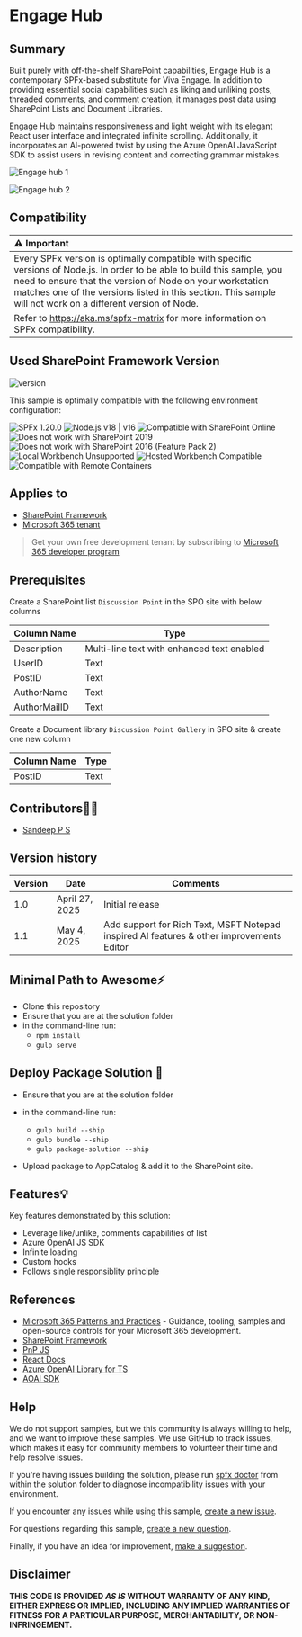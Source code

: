 # Engage Hub

## Summary

Built purely with off-the-shelf SharePoint capabilities, Engage Hub is a contemporary SPFx-based substitute for Viva Engage. In addition to providing essential social capabilities such as liking and unliking posts, threaded comments, and comment creation, it manages post data using SharePoint Lists and Document Libraries.

Engage Hub maintains responsiveness and light weight with its elegant React user interface and integrated infinite scrolling. Additionally, it incorporates an AI-powered twist by using the Azure OpenAI JavaScript SDK to assist users in revising content and correcting grammar mistakes.

![Engage hub 1](./assets/engage_hub1.png)

![Engage hub 2](./assets/engage_hub2.gif)

## Compatibility

| :warning: Important                                                                                                                                                                                                                                                                                   |
| :---------------------------------------------------------------------------------------------------------------------------------------------------------------------------------------------------------------------------------------------------------------------------------------------------- |
| Every SPFx version is optimally compatible with specific versions of Node.js. In order to be able to build this sample, you need to ensure that the version of Node on your workstation matches one of the versions listed in this section. This sample will not work on a different version of Node. |
| Refer to <https://aka.ms/spfx-matrix> for more information on SPFx compatibility.                                                                                                                                                                                                                     |

## Used SharePoint Framework Version

![version](https://img.shields.io/badge/version-1.20.0-green.svg)

This sample is optimally compatible with the following environment configuration:

![SPFx 1.20.0](https://img.shields.io/badge/SPFx-1.20.0-green.svg)
![Node.js v18 | v16](https://img.shields.io/badge/Node.js-v18%20%7C%20v16-green.svg)
![Compatible with SharePoint Online](https://img.shields.io/badge/SharePoint%20Online-Compatible-green.svg)
![Does not work with SharePoint 2019](https://img.shields.io/badge/SharePoint%20Server%202019-Incompatible-red.svg "SharePoint Server 2019 requires SPFx 1.4.1 or lower")
![Does not work with SharePoint 2016 (Feature Pack 2)](<https://img.shields.io/badge/SharePoint%20Server%202016%20(Feature%20Pack%202)-Incompatible-red.svg> "SharePoint Server 2016 Feature Pack 2 requires SPFx 1.1")
![Local Workbench Unsupported](https://img.shields.io/badge/Local%20Workbench-Unsupported-red.svg "Local workbench is no longer available as of SPFx 1.13 and above")
![Hosted Workbench Compatible](https://img.shields.io/badge/Hosted%20Workbench-Compatible-red.svg)
![Compatible with Remote Containers](https://img.shields.io/badge/Remote%20Containers-Compatible-red.svg)

## Applies to

- [SharePoint Framework](https://aka.ms/spfx)
- [Microsoft 365 tenant](https://docs.microsoft.com/en-us/sharepoint/dev/spfx/set-up-your-developer-tenant)

> Get your own free development tenant by subscribing to [Microsoft 365 developer program](http://aka.ms/o365devprogram)

## Prerequisites

Create a SharePoint list `Discussion Point` in the SPO site with below columns

| Column Name  | Type                                       |
| ------------ | ------------------------------------------ |
| Description  | Multi-line text with enhanced text enabled |
| UserID       | Text                                       |
| PostID       | Text                                       |
| AuthorName   | Text                                       |
| AuthorMailID | Text                                       |

Create a Document library `Discussion Point Gallery` in SPO site & create one new column

| Column Name | Type |
| ----------- | ---- |
| PostID      | Text |

## Contributors🧑‍💻

- [Sandeep P S](https://github.com/Sandeep-FED)

## Version history

| Version | Date           | Comments                                                                                 |
| ------- | -------------- | ---------------------------------------------------------------------------------------- |
| 1.0     | April 27, 2025 | Initial release                                                                          |
| 1.1     | May 4, 2025    | Add support for Rich Text, MSFT Notepad inspired AI features & other improvements Editor |

## Minimal Path to Awesome⚡

- Clone this repository
- Ensure that you are at the solution folder
- in the command-line run:
  - `npm install`
  - `gulp serve`

## Deploy Package Solution 🚀

- Ensure that you are at the solution folder
- in the command-line run:

  - `gulp build --ship`
  - `gulp bundle --ship`
  - `gulp package-solution --ship`

- Upload package to AppCatalog & add it to the SharePoint site.

## Features💡

Key features demonstrated by this solution:

- Leverage like/unlike, comments capabilities of list
- Azure OpenAI JS SDK
- Infinite loading
- Custom hooks
- Follows single responsiblity principle

## References

- [Microsoft 365 Patterns and Practices](https://aka.ms/m365pnp) - Guidance, tooling, samples and open-source controls for your Microsoft 365 development.
- [SharePoint Framework](https://docs.microsoft.com/sharepoint/dev/spfx/set-up-your-developer-tenant)
- [PnP JS](https://pnp.github.io/pnpjs/)
- [React Docs](https://react.dev/learn)
- [Azure OpenAI Library for TS](https://learn.microsoft.com/en-us/javascript/api/overview/azure/openai-readme?view=azure-node-latest)
- [AOAI SDK](https://github.com/Azure/azure-sdk-for-js/tree/main/sdk/openai/openai)

## Help

We do not support samples, but we this community is always willing to help, and we want to improve these samples. We use GitHub to track issues, which makes it easy for community members to volunteer their time and help resolve issues.

If you're having issues building the solution, please run [spfx doctor](https://pnp.github.io/cli-microsoft365/cmd/spfx/spfx-doctor/) from within the solution folder to diagnose incompatibility issues with your environment.

If you encounter any issues while using this sample, [create a new issue](https://github.com/pnp/sp-dev-fx-webparts/issues/new?assignees=&labels=Needs%3A+Triage+%3Amag%3A%2Ctype%3Abug-suspected%2Csample%3A%20react-engage-hub&template=bug-report.yml&sample=react-engage-hub&authors=@Sandeep-FED&title=react-engage-hub%20-%20).

For questions regarding this sample, [create a new question](https://github.com/pnp/sp-dev-fx-webparts/issues/new?assignees=&labels=Needs%3A+Triage+%3Amag%3A%2Ctype%3Aquestion%2Csample%3A%20react-engage-hub&template=question.yml&sample=react-engage-hub&authors=@Sandeep-FED&title=react-engage-hub%20-%20).

Finally, if you have an idea for improvement, [make a suggestion](https://github.com/pnp/sp-dev-fx-webparts/issues/new?assignees=&labels=Needs%3A+Triage+%3Amag%3A%2Ctype%3Aenhancement%2Csample%3A%20react-engage-hub&template=question.yml&sample=react-engage-hub&authors=@Sandeep-FED&title=react-engage-hub-widget%20-%20).

## Disclaimer

**THIS CODE IS PROVIDED _AS IS_ WITHOUT WARRANTY OF ANY KIND, EITHER EXPRESS OR IMPLIED, INCLUDING ANY IMPLIED WARRANTIES OF FITNESS FOR A PARTICULAR PURPOSE, MERCHANTABILITY, OR NON-INFRINGEMENT.**
